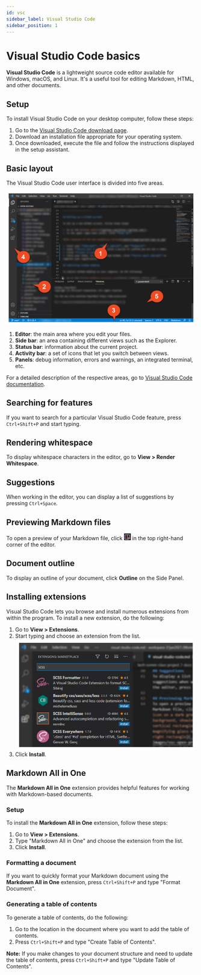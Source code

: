 ```yaml
---
id: vsc
sidebar_label: Visual Studio Code
sidebar_position: 1
---
```


Visual Studio Code basics
=========================

**Visual Studio Code** is a lightweight source code editor available for Windows, macOS, and Linux. It's a useful tool for editing Markdown, HTML, and other documents.

## Setup

To install Visual Studio Code on your desktop computer, follow these steps:

1. Go to the [Visual Studio Code download page](https://code.visualstudio.com).
2. Download an installation file appropriate for your operating system.
3. Once downloaded, execute the file and follow the instructions displayed in the setup assistant.

## Basic layout

The Visual Studio Code user interface is divided into five areas.

![Visual Studio Code user interface layout](../static/img/figures/vsc-layout.jpg)

1. **Editor**: the main area where you edit your files.
2. **Side bar**: an area containing different views such as the Explorer.
3. **Status bar**: information about the current project.
4. **Activity bar**: a set of icons that let you switch between views.
5. **Panels**: debug information, errors and warnings, an integrated terminal, etc.

For a detailed description of the respective areas, go to [Visual Studio Code documentation](https://code.visualstudio.com/docs/getstarted/userinterface).

## Searching for features

If you want to search for a particular Visual Studio Code feature, press `Ctrl+Shift+P` and start typing.

## Rendering whitespace
To display whitespace characters in the editor, go to **View > Render Whitespace**.

## Suggestions
When working in the editor, you can display a list of suggestions by pressing `Ctrl+Space`.

## Previewing Markdown files
To open a preview of your Markdown file, click ![The preview icon in Visual Studio Code](../static/img/figures/vsc-open-preview.jpg) in the top right-hand corner of the editor.

## Document outline

To display an outline of your document, click **Outline** on the Side Panel.

## Installing extensions

Visual Studio Code lets you browse and install numerous extensions from within the program. To install a new extension, do the following:

1. Go to **View > Extensions**.
2. Start typing and choose an extension from the list.
  ![Installing Visual Studio Code extensions](../static/img/figures/vsc-extensions.jpg)
3. Click **Install**.

## Markdown All in One

The **Markdown All in One** extension provides helpful features for working with Markdown-based documents.

### Setup

To install the **Markdown All in One** extension, follow these steps:
1. Go to **View > Extensions**.
2. Type "Markdown All in One" and choose the extension from the list.
3. Click **Install**.

### Formatting a document

If you want to quickly format your Markdown document using the **Markdown All in One** extension, press `Ctrl+Shift+P` and type "Format Document".

### Generating a table of contents

To generate a table of contents, do the following:
1. Go to the location in the document where you want to add the table of contents.
2. Press `Ctrl+Shift+P` and type "Create Table of Contents".

**Note:** If you make changes to your document structure and need to update the table of contents, press `Ctrl+Shift+P` and type "Update Table of Contents".